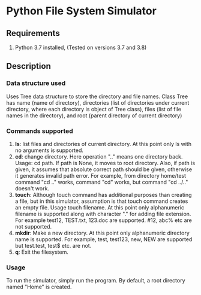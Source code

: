 # Python File System Simulator

## Requirements
1. Python 3.7 installed, (Tested on versions 3.7 and 3.8)

## Description

### Data structure used

Uses Tree data structure to store the directory and file names.
Class Tree has name (name of directory), 
directories (list of directories under current directory, 
where each directory is object of Tree class), 
files (list of file names in the directory), 
and root (parent directory of current directory)

### Commands supported

1. **ls**: list files and directories of current directory. At this point only ls with no arguments is supported.
2. **cd**: change directory. Here operation ".." means one directory back. Usage: cd path. If path is None, it moves to root directory. Also, if path is given, it assumes that absolute correct path should be given, otherwise it generates invalid path error. For example, from directory home/test command "cd .." works, command "cd" works, but command "cd ../.." doesn't work.  
3. **touch**: Although touch command has additional purposes than creating a file, but in this simulator, assumption is that touch command creates an empty file. Usage touch filename. At this point only alphanumeric filename is supported along with character "." for adding file extension. For example test12, TEST.txt, 123.doc are supported. #12, abc% etc are not supported.
4. **mkdir**: Make a new directory. At this point only alphanumeric directory name is supported. For example, test, test123, new, NEW are supported but test.test, test$ etc. are not.
5. **q**: Exit the filesystem.
### Usage

To run the simulator, simply run the program. By default, a root directory named "Home" is created.
